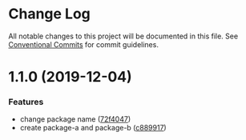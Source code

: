 # Change Log

All notable changes to this project will be documented in this file.
See [Conventional Commits](https://conventionalcommits.org) for commit guidelines.

# 1.1.0 (2019-12-04)


### Features

* change package name ([72f4047](https://github.com/koba04/lerna-yarn-sandbox/commit/72f40471ccb15b9d5dbb69c3dacd6098485a039f))
* create package-a and package-b ([c889917](https://github.com/koba04/lerna-yarn-sandbox/commit/c8899172274c0217ab4477f9e29a9c864a19e8c7))
